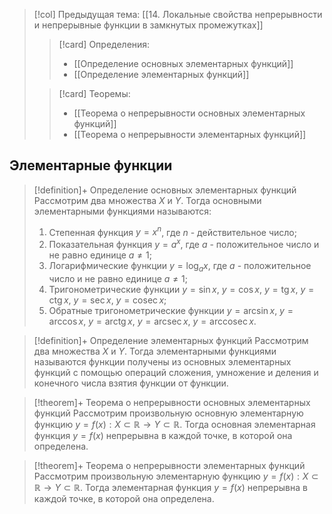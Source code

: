 > [!col] Предыдущая тема: [[14. Локальные свойства непрерывности и непрерывные функции в замкнутых промежутках]]
>> [!card] Определения:
>> * [[Определение основныx элементарныx функций]]
>> * [[Определение элементарныx функций]]
>
>> [!card] Теоремы:
>> * [[Теорема о непрерывности основных элементарных функций]]
>> * [[Теорема о непрерывности элементарных функций]]
## Элементарные функции 
> [!definition]+ Определение основныx элементарныx функций
> Рассмотрим два множества $X$ и $Y$. Тогда основными элементарными функциями называются:
> 1. Степенная функция $y= x^n$, где $n$ - действительное число;
> 2. Показательная функция $y = a^x$, где $a$ - положительное число и не равно единице $a \not= 1$;
> 3. Логарифмические функции $y =\log_a x$, где $a$ - положительное число и не равно единице $a \not= 1$;
> 4. Тригонометрические функции $y = \sin x$, $y = \cos x$, $y = \operatorname{tg} x$, $y = \operatorname{ctg} x$, $y= \sec x$, $y = \operatorname{cosec} x$;
> 5. Обратные тригонометрические функции $y = \arcsin x$, $y = \arccos x$, $y = \operatorname{arctg} x$, $y = \operatorname{arcsec} x$, $y = \operatorname{arccosec} x$.

> [!definition]+ Определение элементарныx функций
> Рассмотрим два множества $X$ и $Y$. Тогда элементарными функциями называются функции получены из основных элементарных функций с помощью операций сложения, умножение и деления и конечного числа взятия функции от функции. 

> [!theorem]+ Теорема о непрерывности основных элементарных функций
> Рассмотрим произвольную основную элементарную функцию $y = f(x):X \subset \mathbb{R}\rightarrow Y \subset \mathbb{R}$. Тогда основная элементарная функция $y = f(x)$ непрерывна в каждой точке, в которой она определена. 

> [!theorem]+ Теорема о непрерывности элементарных функций
> Рассмотрим произвольную элементарную функцию $y = f(x):X \subset \mathbb{R}\rightarrow Y \subset \mathbb{R}$. Тогда элементарная функция $y =f(x)$ непрерывна в каждой точке, в которой она определена. 
